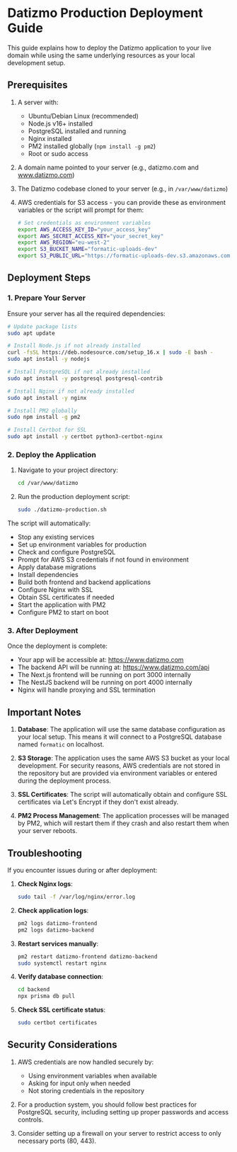 # Datizmo Production Deployment Guide

This guide explains how to deploy the Datizmo application to your live domain while using the same underlying resources as your local development setup.

## Prerequisites

1. A server with:
   - Ubuntu/Debian Linux (recommended)
   - Node.js v16+ installed
   - PostgreSQL installed and running
   - Nginx installed
   - PM2 installed globally (`npm install -g pm2`)
   - Root or sudo access

2. A domain name pointed to your server (e.g., datizmo.com and www.datizmo.com)

3. The Datizmo codebase cloned to your server (e.g., in `/var/www/datizmo`)

4. AWS credentials for S3 access - you can provide these as environment variables or the script will prompt for them:
   ```bash
   # Set credentials as environment variables
   export AWS_ACCESS_KEY_ID="your_access_key"
   export AWS_SECRET_ACCESS_KEY="your_secret_key"
   export AWS_REGION="eu-west-2"
   export S3_BUCKET_NAME="formatic-uploads-dev"
   export S3_PUBLIC_URL="https://formatic-uploads-dev.s3.amazonaws.com"
   ```

## Deployment Steps

### 1. Prepare Your Server

Ensure your server has all the required dependencies:

```bash
# Update package lists
sudo apt update

# Install Node.js if not already installed
curl -fsSL https://deb.nodesource.com/setup_16.x | sudo -E bash -
sudo apt install -y nodejs

# Install PostgreSQL if not already installed
sudo apt install -y postgresql postgresql-contrib

# Install Nginx if not already installed
sudo apt install -y nginx

# Install PM2 globally
sudo npm install -g pm2

# Install Certbot for SSL
sudo apt install -y certbot python3-certbot-nginx
```

### 2. Deploy the Application

1. Navigate to your project directory:
   ```bash
   cd /var/www/datizmo
   ```

2. Run the production deployment script:
   ```bash
   sudo ./datizmo-production.sh
   ```

The script will automatically:

- Stop any existing services
- Set up environment variables for production
- Check and configure PostgreSQL
- Prompt for AWS S3 credentials if not found in environment
- Apply database migrations
- Install dependencies
- Build both frontend and backend applications
- Configure Nginx with SSL
- Obtain SSL certificates if needed
- Start the application with PM2
- Configure PM2 to start on boot

### 3. After Deployment

Once the deployment is complete:

- Your app will be accessible at: https://www.datizmo.com
- The backend API will be running at: https://www.datizmo.com/api
- The Next.js frontend will be running on port 3000 internally
- The NestJS backend will be running on port 4000 internally
- Nginx will handle proxying and SSL termination

## Important Notes

1. **Database**: The application will use the same database configuration as your local setup. This means it will connect to a PostgreSQL database named `formatic` on localhost.

2. **S3 Storage**: The application uses the same AWS S3 bucket as your local development. For security reasons, AWS credentials are not stored in the repository but are provided via environment variables or entered during the deployment process.

3. **SSL Certificates**: The script will automatically obtain and configure SSL certificates via Let's Encrypt if they don't exist already.

4. **PM2 Process Management**: The application processes will be managed by PM2, which will restart them if they crash and also restart them when your server reboots.

## Troubleshooting

If you encounter issues during or after deployment:

1. **Check Nginx logs**:
   ```bash
   sudo tail -f /var/log/nginx/error.log
   ```

2. **Check application logs**:
   ```bash
   pm2 logs datizmo-frontend
   pm2 logs datizmo-backend
   ```

3. **Restart services manually**:
   ```bash
   pm2 restart datizmo-frontend datizmo-backend
   sudo systemctl restart nginx
   ```

4. **Verify database connection**:
   ```bash
   cd backend
   npx prisma db pull
   ```

5. **Check SSL certificate status**:
   ```bash
   sudo certbot certificates
   ```

## Security Considerations

1. AWS credentials are now handled securely by:
   - Using environment variables when available
   - Asking for input only when needed
   - Not storing credentials in the repository

2. For a production system, you should follow best practices for PostgreSQL security, including setting up proper passwords and access controls.

3. Consider setting up a firewall on your server to restrict access to only necessary ports (80, 443). 
